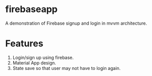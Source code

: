 # firebaseapp

A demonstration of Firebase signup and login in mvvm architecture.

# Features
1. Login/sign up using firebase.
2. Material App design.
3. State save so that user may not have to login again.

